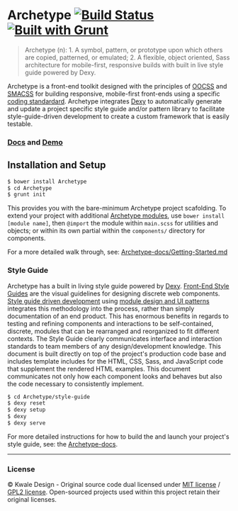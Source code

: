 # Archetype [![Build Status](https://secure.travis-ci.org/Archetype-CSS/Archetype.png?branch=master)](http://travis-ci.org/Archetype-CSS/Archetype) [![Built with Grunt](https://cdn.gruntjs.com/builtwith.png)](http://gruntjs.com/)

>Archetype (n): 1. A symbol, pattern, or prototype upon which others are copied, patterned, or emulated; 2. A flexible, object oriented, Sass architecture for mobile-first, responsive builds with built in live style guide powered by Dexy.

Archetype is a front-end toolkit designed with the principles of [OOCSS](https://github.com/stubbornella/oocss) and [SMACSS](http://smacss.com) for building responsive, mobile-first front-ends using a specific [coding standardard](https://github.com/kwaledesign/Coding-Standards). Archetype integrates [Dexy](http://dexy.it) to automatically generate and update a project specific style guide and/or pattern library to facilitate style-guide-driven development to create a custom framework that is easily testable.

### [Docs](https://github.com/Archetype-CSS/Archetype-docs) and [Demo]()

## Installation and Setup

```bash
$ bower install Archetype
$ cd Archetype
$ grunt init
```
This provides you with the bare-minimum Archetype project scafolding. To extend your project with additional [Archetype modules](https://github.com/Archetype-CSS/Archetype-docs/Archetype-modules.md), use `bower install [module name]`, then `@import` the module within `main.scss` for utilities and objects; or within its own partial within the `components/` directory for components.

For a more detailed walk through, see: [Archetype-docs/Getting-Started.md](https://github.com/Archetype-CSS/Archetype-docs)

### Style Guide
Archetype has a built in living style guide powered by [Dexy](http://dexy.it). [Front-End Style Guides](http://24ways.org/2011/front-end-style-guides/) are the visual guidelines for designing discrete web components. [Style guide driven development](https://speakerdeck.com/jina/style-guide-driven-ui-design-with-sass) using [module design and UI patterns](https://speakerdeck.com/anotheruiguy/module-design-ui-dev-patterns) integrates this methodology into the process, rather than simply documentation of an end product. This has enormous benefits in regards to testing and refining components and interactions to be self-contained, discrete, modules that can be rearranged and reorganized to fit different contexts. The Style Guide clearly communicates interface and interaction standards to team members of any design/development knowledge. This document is built directly on top of the project's production code base and includes template includes for the HTML, CSS, Sass, and JavaScript code that supplement the rendered HTML examples. This document communicates not only how each component looks and behaves but also the code necessary to consistently implement.

```bash
$ cd Archetype/style-guide
$ dexy reset
$ dexy setup
$ dexy
$ dexy serve
```

For more detailed instructions for how to build the and launch your project's style guide, see: the [Archetype-docs](https://github.com/Archetype-CSS/Archetype-docs/Getting-Started.md).

---

### License
© Kwale Design - Original source code dual licensed under [MIT license](http://www.opensource.org/licenses/mit-license.php) / [GPL2 license](http://www.gnu.org/licenses/gpl-2.0.html). Open-sourced projects used within this project retain their original licenses.

